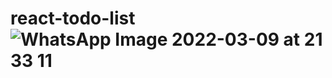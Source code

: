 # react-todo-list![WhatsApp Image 2022-03-09 at 21 33 11](https://user-images.githubusercontent.com/78323809/157508059-9f960c3c-fb3f-4998-a388-ad8f34c63b69.jpeg)
